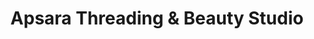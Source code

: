 ---
title: "Apsara Threading & Beauty Studio"
url: /loch-raven/apsara-threading-und-beauty-studio/
shop: Kosmetik
---